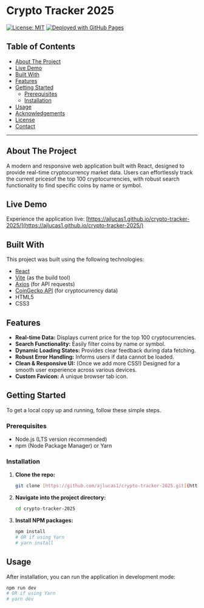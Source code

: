 # Crypto Tracker 2025

[![License: MIT](https://img.shields.io/badge/License-MIT-yellow.svg)](https://opensource.org/licenses/MIT)
[![Deployed with GitHub Pages](https://img.shields.io/badge/Deployed_on-GitHub_Pages-blue?style=flat&logo=github)](https://ajlucas1.github.io/crypto-tracker-2025/)

## Table of Contents
- [About The Project](#about-the-project)
- [Live Demo](#live-demo)
- [Built With](#built-with)
- [Features](#features)
- [Getting Started](#getting-started)
  - [Prerequisites](#prerequisites)
  - [Installation](#installation)
- [Usage](#usage)
- [Acknowledgements](#acknowledgements)
- [License](#license)
- [Contact](#contact)

---

## About The Project

A modern and responsive web application built with React, designed to provide real-time cryptocurrency market data. Users can effortlessly track the current pricesof the top 100 cryptocurrencies, with robust search functionality to find specific coins by name or symbol.



## Live Demo

Experience the application live: [https://ajlucas1.github.io/crypto-tracker-2025/](https://ajlucas1.github.io/crypto-tracker-2025/)



## Built With

This project was built using the following technologies:
* [React](https://react.dev/)
* [Vite](https://vitejs.dev/) (as the build tool)
* [Axios](https://axios-http.com/) (for API requests)
* [CoinGecko API](https://www.coingecko.com/en/api) (for cryptocurrency data)
* HTML5
* CSS3

## Features

* **Real-time Data:** Displays current price for the top 100 cryptocurrencies.
* **Search Functionality:** Easily filter coins by name or symbol.
* **Dynamic Loading States:** Provides clear feedback during data fetching.
* **Robust Error Handling:** Informs users if data cannot be loaded.
* **Clean & Responsive UI:** (Once we add more CSS!) Designed for a smooth user experience across various devices.
* **Custom Favicon:** A unique browser tab icon.

## Getting Started

To get a local copy up and running, follow these simple steps.

### Prerequisites

* Node.js (LTS version recommended)
* npm (Node Package Manager) or Yarn

### Installation

1.  **Clone the repo:**
    ```bash
    git clone [https://github.com/ajlucas1/crypto-tracker-2025.git](https://github.com/ajlucas1/crypto-tracker-2025.git)
    ```
2.  **Navigate into the project directory:**
    ```bash
    cd crypto-tracker-2025
    ```
3.  **Install NPM packages:**
    ```bash
    npm install
    # OR if using Yarn
    # yarn install
    ```

## Usage

After installation, you can run the application in development mode:

```bash
npm run dev
# OR if using Yarn
# yarn dev

